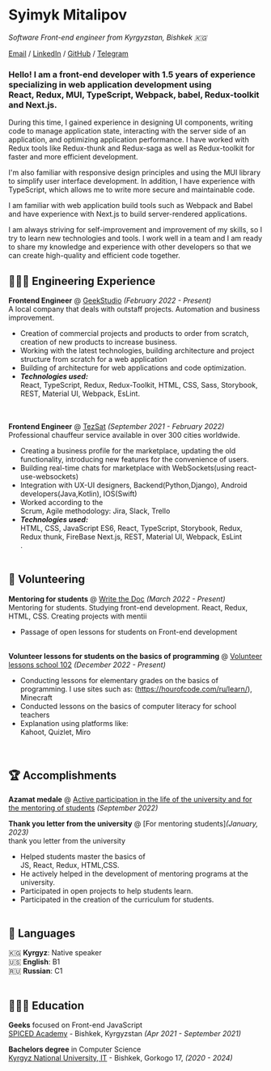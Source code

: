 # Syimyk Mitalipov

_Software Front-end engineer from Kyrgyzstan, Bishkek  🇰🇬_ <br>

[Email](mailto:syimyk310703@gmail.com) /  [LinkedIn](https://www.linkedin.com/in/syimyk-mitalipov-67a327223/) / [GitHub](https://github.com/SyimykMitalipov/) / [Telegram](https://t.me/syimyk_mitalipov)

### Hello! I am a front-end developer with 1.5 years of experience specializing in web application development using <br> React, Redux, MUI, TypeScript, Webpack, babel, Redux-toolkit and Next.js.</br>

During this time, I gained experience in designing UI components, writing code to manage application state, interacting with the server side of an application, and optimizing application performance. I have worked with Redux tools like Redux-thunk and Redux-saga as well as Redux-toolkit for faster and more efficient development.

I'm also familiar with responsive design principles and using the MUI library to simplify user interface development. In addition, I have experience with TypeScript, which allows me to write more secure and maintainable code.

I am familiar with web application build tools such as Webpack and Babel and have experience with Next.js to build server-rendered applications.

I am always striving for self-improvement and improvement of my skills, so I try to learn new technologies and tools. I work well in a team and I am ready to share my knowledge and experience with other developers so that we can create high-quality and efficient code together.
## 👩🏼‍💻 Engineering Experience

**Frontend Engineer** @ [GeekStudio](https://www.geekstudio.kg/) _(February 2022 - Present)_ <br>
A local company that deals with outstaff projects. Automation and business improvement.
  - Creation of commercial projects and products to order from scratch, creation of new products to increase business.
  - Working with the latest technologies, building architecture and project structure from scratch for a web application
  - Building of architecture for web applications and code optimization.
  - **_Technologies used:_** <br>React, TypeScript, Redux, Redux-Toolkit, HTML, CSS, Sass, Storybook, REST, Material UI, Webpack, EsLint.</br>
<br><br>

**Frontend Engineer** @ [TezSat](https://tezsat.kg/) _(September 2021 - February 2022)_ <br>
Professional chauffeur service available in over 300 cities worldwide.
  - Creating a business profile for the marketplace, updating the old functionality, introducing new features for the convenience of users.
  - Building real-time chats for marketplace with WebSockets(using react-use-websockets) 
  - Integration with UX-UI designers, Backend(Python,Django), Android developers(Java,Kotlin), IOS(Swift)
  - Worked according to the <br>Scrum, Agile methodology: Jira, Slack, Trello</br>
  - **_Technologies used:_** <br>HTML, CSS, JavaScript ES6, React, TypeScript, Storybook, Redux, Redux thunk, FireBase Next.js, REST, Material UI, Webpack, EsLint</br>.
  <br><br>

## 📌 Volunteering

 **Mentoring for students** @ [Write the Doc](https://www.instagram.com/p/Cefby7UtNib/) _(March 2022 - Present)_<br>
Mentoring for students. Studying front-end development. React, Redux, HTML, CSS. Creating projects with mentii
  - Passage of open lessons for students on Front-end development
  <br><br>

 **Volunteer lessons for students on the basics of programming** @ [Volunteer lessons school 102](https://www.instagram.com/p/CoKmEB6gctW/) _(December 2022 - Present)_<br>
  - Conducting lessons for elementary grades on the basics of programming. I use sites such as: (https://hourofcode.com/ru/learn/), Minecraft
  - Conducted lessons on the basics of computer literacy for school teachers
  - Explanation using platforms like: <br>Kahoot, Quizlet, Miro</br>
  <br><br>


## 🏆 Accomplishments

 **Azamat medale** @ [Active participation in the life of the university and for the mentoring of students](https://www.instagram.com/it.ksla/) _(September 2022)_ <br>


**Thank you letter from the university** @ [For mentoring students]_(January, 2023)_ <br>
thank you letter from the university
  - Helped students master the basics of <br>JS, React, Redux, HTML,CSS.</br>
  - He actively helped in the development of mentoring programs at the university.
  - Participated in open projects to help students learn.
  - Participated in the creation of the curriculum for students.
<br><br>


## 💬 Languages

🇰🇬 **Kyrgyz**: Native speaker <br>
🇺🇸 **English**: B1 <br>
🇷🇺 **Russian**: C1
<br><br>

## 👩🏼‍🎓 Education

**Geeks** focused on Front-end JavaScript<br>
[SPICED Academy](https://geektech.kg/) - Bishkek, Kyrgyzstan _(Apr 2021 - September 2021)_ <br>

**Bachelors degree** in Computer Science<br>
[Kyrgyz National University, IT](https://www.knu.kg/ky/) - Bishkek, Gorkogo 17, _(2020 - 2024)_
